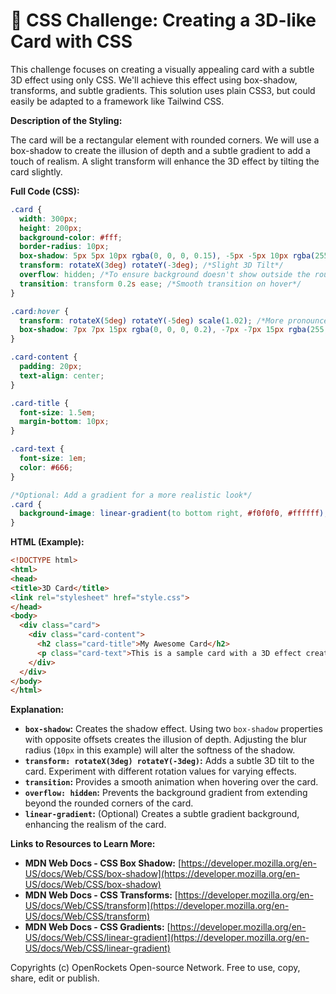 # 🐞 CSS Challenge:  Creating a 3D-like Card with CSS


This challenge focuses on creating a visually appealing card with a subtle 3D effect using only CSS. We'll achieve this effect using box-shadow, transforms, and subtle gradients.  This solution uses plain CSS3, but could easily be adapted to a framework like Tailwind CSS.

**Description of the Styling:**

The card will be a rectangular element with rounded corners.  We will use a box-shadow to create the illusion of depth and a subtle gradient to add a touch of realism.  A slight transform will enhance the 3D effect by tilting the card slightly.


**Full Code (CSS):**

```css
.card {
  width: 300px;
  height: 200px;
  background-color: #fff;
  border-radius: 10px;
  box-shadow: 5px 5px 10px rgba(0, 0, 0, 0.15), -5px -5px 10px rgba(255, 255, 255, 0.7); /* Double box-shadow for 3D effect */
  transform: rotateX(3deg) rotateY(-3deg); /*Slight 3D Tilt*/
  overflow: hidden; /*To ensure background doesn't show outside the rounded corners*/
  transition: transform 0.2s ease; /*Smooth transition on hover*/
}

.card:hover {
  transform: rotateX(5deg) rotateY(-5deg) scale(1.02); /*More pronounced tilt on hover and slight scaling*/
  box-shadow: 7px 7px 15px rgba(0, 0, 0, 0.2), -7px -7px 15px rgba(255, 255, 255, 0.8); /*Enhanced shadow on hover*/
}

.card-content {
  padding: 20px;
  text-align: center;
}

.card-title {
  font-size: 1.5em;
  margin-bottom: 10px;
}

.card-text {
  font-size: 1em;
  color: #666;
}

/*Optional: Add a gradient for a more realistic look*/
.card {
  background-image: linear-gradient(to bottom right, #f0f0f0, #ffffff);
}
```

**HTML (Example):**

```html
<!DOCTYPE html>
<html>
<head>
<title>3D Card</title>
<link rel="stylesheet" href="style.css">
</head>
<body>
  <div class="card">
    <div class="card-content">
      <h2 class="card-title">My Awesome Card</h2>
      <p class="card-text">This is a sample card with a 3D effect created using CSS.</p>
    </div>
  </div>
</body>
</html>
```


**Explanation:**

* **`box-shadow`:**  Creates the shadow effect. Using two `box-shadow` properties with opposite offsets creates the illusion of depth.  Adjusting the blur radius (`10px` in this example) will alter the softness of the shadow.
* **`transform: rotateX(3deg) rotateY(-3deg)`:**  Adds a subtle 3D tilt to the card.  Experiment with different rotation values for varying effects.
* **`transition`:**  Provides a smooth animation when hovering over the card.
* **`overflow: hidden`:** Prevents the background gradient from extending beyond the rounded corners of the card.
* **`linear-gradient`:** (Optional) Creates a subtle gradient background, enhancing the realism of the card.

**Links to Resources to Learn More:**

* **MDN Web Docs - CSS Box Shadow:** [https://developer.mozilla.org/en-US/docs/Web/CSS/box-shadow](https://developer.mozilla.org/en-US/docs/Web/CSS/box-shadow)
* **MDN Web Docs - CSS Transforms:** [https://developer.mozilla.org/en-US/docs/Web/CSS/transform](https://developer.mozilla.org/en-US/docs/Web/CSS/transform)
* **MDN Web Docs - CSS Gradients:** [https://developer.mozilla.org/en-US/docs/Web/CSS/linear-gradient](https://developer.mozilla.org/en-US/docs/Web/CSS/linear-gradient)


Copyrights (c) OpenRockets Open-source Network. Free to use, copy, share, edit or publish.

